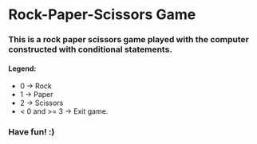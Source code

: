 # Rock-Paper-Scissors Game

### This is a rock paper scissors game played with the computer constructed with conditional statements.
#### Legend:
* 0 -> Rock
* 1 -> Paper
* 2 -> Scissors
* < 0 and >= 3 -> Exit game.
### Have fun! :)

